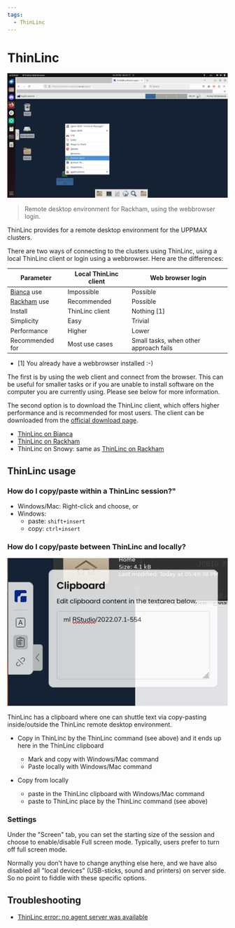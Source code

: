 ```yaml
---
tags:
  - ThinLinc
---
```


# ThinLinc

![Rackham remote desktop](../cluster_guides/img/rackham_remote_desktop_extract_file.png)

> Remote desktop environment for Rackham, using the webbrowser login.

ThinLinc provides for a remote desktop environment for the UPPMAX clusters.

There are two ways of connecting to the clusters using ThinLinc,
using a local ThinLinc client or login using a webbrowser.
Here are the differences:

Parameter                                   |Local ThinLinc client|Web browser login
--------------------------------------------|---------------------|-----------------
[Bianca](../cluster_guides/bianca.md) use   |Impossible           |Possible
[Rackham](../cluster_guides/rackham.md) use |Recommended          |Possible
Install                                     |ThinLinc client      |Nothing [1]
Simplicity                                  |Easy                 |Trivial
Performance                                 |Higher               |Lower
Recommended for                             |Most use cases       |Small tasks, when other approach fails

- [1] You already have a webbrowser installed :-)

The first is by using the web client and connect from the browser.
This can be useful for smaller tasks
or if you are unable to install software on the computer you are currently using.
Please see below for more information.

The second option is to download the ThinLinc client,
which offers higher performance and is recommended for most users.
The client can be downloaded from the [official download page](https://www.cendio.com/thinlinc/download/).

- [ThinLinc on Bianca](../software/thinlinc_on_bianca.md)
- [ThinLinc on Rackham](../software/thinlinc_on_rackham.md)
- ThinLinc on Snowy: same as [ThinLinc on Rackham](../software/thinlinc_on_rackham.md)

## ThinLinc usage

### How do I copy/paste within a ThinLinc session?"

- Windows/Mac: Right-click and choose, or
- Windows:
    - paste: `shift+insert`
    - copy: `ctrl+insert`

### How do I copy/paste between ThinLinc and locally?

![The ThinLinc clipboard](../software/img/thinlinc_clipboard.png)

ThinLinc has a clipboard where one can shuttle text via copy-pasting
inside/outside the ThinLinc remote desktop environment.

- Copy in ThinLinc by the ThinLinc command (see above) and it ends up here in the ThinLinc clipboard
    - Mark and copy with Windows/Mac command
    - Paste locally with Windows/Mac command

- Copy from locally
    - paste in the ThinLinc clipboard with Windows/Mac command
    - paste to ThinLinc place by the ThinLinc command (see above)

### Settings

Under the "Screen" tab, you can set the starting size of the session
and choose to enable/disable Full screen mode.
Typically, users prefer to turn off full screen mode.

Normally you don't have to change anything else here,
and we have also disabled all "local devices" (USB-sticks, sound and printers)
on server side. So no point to fiddle with these specific options.


## Troubleshooting

- [ThinLinc error: no agent server was available](thinlinc_error_no_server_agent_was_available.md)
